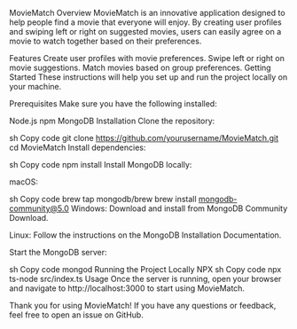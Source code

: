 MovieMatch
Overview
MovieMatch is an innovative application designed to help people find a movie that everyone will enjoy. By creating user profiles and swiping left or right on suggested movies, users can easily agree on a movie to watch together based on their preferences.

Features
Create user profiles with movie preferences.
Swipe left or right on movie suggestions.
Match movies based on group preferences.
Getting Started
These instructions will help you set up and run the project locally on your machine.

Prerequisites
Make sure you have the following installed:

Node.js
npm
MongoDB
Installation
Clone the repository:

sh
Copy code
git clone https://github.com/yourusername/MovieMatch.git
cd MovieMatch
Install dependencies:

sh
Copy code
npm install
Install MongoDB locally:

macOS:

sh
Copy code
brew tap mongodb/brew
brew install mongodb-community@5.0
Windows:
Download and install from MongoDB Community Download.

Linux:
Follow the instructions on the MongoDB Installation Documentation.

Start the MongoDB server:

sh
Copy code
mongod
Running the Project Locally
NPX
sh
Copy code
npx ts-node src/index.ts
Usage
Once the server is running, open your browser and navigate to http://localhost:3000 to start using MovieMatch.

Thank you for using MovieMatch! If you have any questions or feedback, feel free to open an issue on GitHub.

